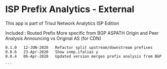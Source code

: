# ISP Prefix Analytics - External

This app is part of Trisul Network Analytics ISP Edition

Included :
  Routed Prefix
  More specific from BGP
  ASPATH
  Origin and Peer Analysis
  Announcing vs Original AS (for CDN)



````
0.1.0	12-JUN-2020   Refactor split upstream/downstream prefixes 
0.0.6	23-Apr-2020   Show snmp.ifalias y
0.0.4	06-Apr-2020   Updated version merges prefix analysis from BGP 

```
  

